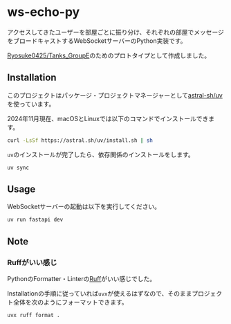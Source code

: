 # ws-echo-py

アクセスしてきたユーザーを部屋ごとに振り分け、それぞれの部屋でメッセージをブロードキャストするWebSocketサーバーのPython実装です。

[Ryosuke0425/Tanks_GroupE](https://github.com/Ryosuke0425/Tanks_GroupE)のためのプロトタイプとして作成しました。

## Installation

このプロジェクトはパッケージ・プロジェクトマネージャーとして[astral-sh/uv](https://docs.astral.sh/uv/)を使っています。

2024年11月現在、macOSとLinuxでは以下のコマンドでインストールできます。

```sh
curl -LsSf https://astral.sh/uv/install.sh | sh
```

`uv`のインストールが完了したら、依存関係のインストールをします。

```sh
uv sync
```

## Usage

WebSocketサーバーの起動は以下を実行してください。

```sh
uv run fastapi dev
```

## Note

### Ruffがいい感じ

PythonのFormatter・Linterの[Ruff](https://docs.astral.sh/ruff/)がいい感じでした。

Installationの手順に従っていれば`uvx`が使えるはずなので、そのままプロジェクト全体を次のようにフォーマットできます。

```sh
uvx ruff format .
```
